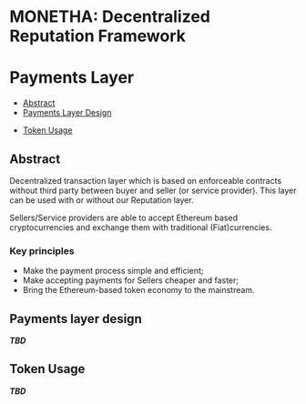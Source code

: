 # MONETHA: Decentralized Reputation Framework

# Payments Layer


* [Abstract](#abstract)
* [Payments Layer Design](#payments-layer-design)
+ [Token Usage](#token-usage)


## Abstract

Decentralized transaction layer which is based on enforceable contracts without third party between buyer and seller (or service provider). This layer can be used with or without our Reputation layer. 

Sellers/Service providers are ​able​ ​to​ ​accept​ ​Ethereum​ ​based​ ​cryptocurrencies​ ​and​ ​exchange​ ​them​ ​with traditional​ ​(Fiat)​ ​currencies.​

### Key principles
- Make​ ​the​ ​payment​ ​process​ ​simple​ ​and​ ​efficient;
- Make​ ​accepting​ ​payments​ ​for​ Sellers ​cheaper​ ​and​ ​faster;
- Bring​ ​the​​ ​Ethereum-based​ ​​token​ ​economy​​ ​to​ ​the​ ​​mainstream.

## Payments layer design
**_TBD_**

## Token Usage
**_TBD_**